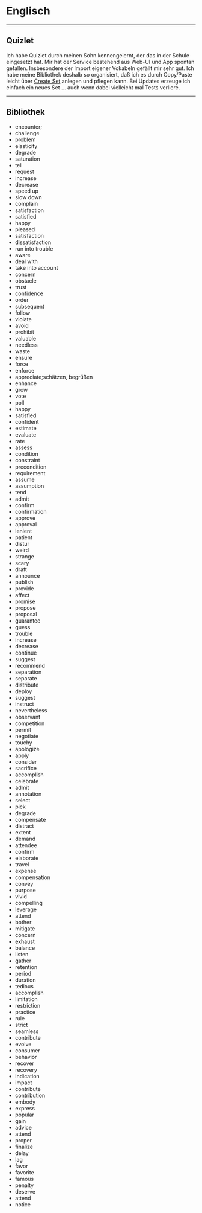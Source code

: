 # Englisch

---

## Quizlet

Ich habe Quizlet durch meinen Sohn kennengelernt, der das in der Schule eingesetzt hat. Mir hat der Service bestehend aus Web-UI und App spontan gefallen. Insbesondere der Import eigener Vokabeln gefällt mir sehr gut. Ich habe meine Bibliothek deshalb so organisiert, daß ich es durch Copy/Paste leicht über [Create Set](https://quizlet.com/create-set) anlegen und pflegen kann. Bei Updates erzeuge ich einfach ein neues Set ... auch wenn dabei vielleicht mal Tests verliere.

---

## Bibliothek

* encounter;
* challenge
* problem
* elasticity
* degrade
* saturation
* tell
* request
* increase
* decrease
* speed up
* slow down
* complain
* satisfaction
* satisfied
* happy
* pleased
* satisfaction
* dissatisfaction
* run into trouble
* aware
* deal with
* take into account
* concern
* obstacle
* trust
* confidence
* order
* subsequent
* follow
* violate
* avoid
* prohibit
* valuable
* needless
* waste
* ensure
* force
* enforce
* appreciate;schätzen, begrüßen
* enhance
* grow
* vote
* poll
* happy
* satisfied
* confident
* estimate
* evaluate
* rate
* assess
* condition
* constraint
* precondition
* requirement
* assume
* assumption
* tend
* admit
* confirm
* confirmation
* approve
* approval
* lenient
* patient
* distur
* weird
* strange
* scary
* draft
* announce
* publish
* provide
* affect
* promise
* propose
* proposal
* guarantee
* guess
* trouble
* increase
* decrease
* continue
* suggest
* recommend
* separation
* separate
* distribute
* deploy
* suggest
* instruct
* nevertheless
* observant
* competition
* permit
* negotiate
* touchy
* apologize
* apply
* consider
* sacrifice
* accomplish
* celebrate
* admit
* annotation
* select
* pick
* degrade
* compensate
* distract
* extent
* demand
* attendee
* confirm
* elaborate
* travel
* expense
* compensation
* convey
* purpose
* vivid
* compelling
* leverage
* attend
* bother
* mitigate
* concern
* exhaust
* balance
* listen
* gather
* retention
* period
* duration
* tedious
* accomplish
* limitation
* restriction
* practice
* rule
* strict
* seamless
* contribute
* evolve
* consumer
* behavior
* recover
* recovery
* indication
* impact
* contribute
* contribution
* embody
* express
* popular
* gain
* advice
* attend
* proper
* finalize
* delay
* lag
* favor
* favorite
* famous
* penalty
* deserve
* attend
* notice

